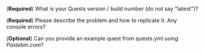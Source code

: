 (__Required__) What is your Quests version / build number (do _not_ say "latest")?

(__Required__) Please describe the problem and how to replicate it. Any console errors?

(__Optional__) Can you provide an example quest from quests.yml _using Pastebin.com_?

